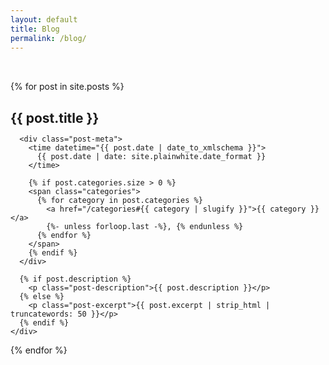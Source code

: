 ```yaml
---
layout: default
title: Blog
permalink: /blog/
---
```


<div class="posts">
  {% for post in site.posts %}
    <div class="post">
      <h2>
        <a href="{{ post.url | relative_url }}">{{ post.title }}</a>
      </h2>
      
      <div class="post-meta">
        <time datetime="{{ post.date | date_to_xmlschema }}">
          {{ post.date | date: site.plainwhite.date_format }}
        </time>
        
        {% if post.categories.size > 0 %}
        <span class="categories">
          {% for category in post.categories %}
            <a href="/categories#{{ category | slugify }}">{{ category }}</a>
            {%- unless forloop.last -%}, {% endunless %}
          {% endfor %}
        </span>
        {% endif %}
      </div>

      {% if post.description %}
        <p class="post-description">{{ post.description }}</p>
      {% else %}
        <p class="post-excerpt">{{ post.excerpt | strip_html | truncatewords: 50 }}</p>
      {% endif %}
    </div>
  {% endfor %}
</div>

<style>
.posts {
  max-width: 800px;
  margin: 0 auto;
  padding: 2rem 0;
}

.post {
  margin-bottom: 3rem;
}

.post h2 {
  margin-bottom: 0.5rem;
}

.post h2 a {
  text-decoration: none;
  color: inherit;
}

.post-meta {
  color: #666;
  font-size: 0.9em;
  margin-bottom: 1rem;
}

.post-meta .categories {
  margin-left: 1rem;
}

.post-meta .categories a {
  color: inherit;
  text-decoration: none;
}

.post-description,
.post-excerpt {
  margin-top: 0.5rem;
  line-height: 1.6;
}

[data-theme="dark"] {
  .post-meta {
    color: #999;
  }
}
</style> 